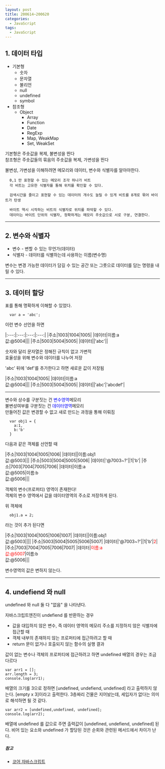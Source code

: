 ```yaml
---
layout: post
title: 200614~200620
categories:
  - JavaScript
tags:
  - JavaScript
---
```



## 1. 데이터 타입


+ 기본형
  * 숫자
  * 문자열
  * 불리언
  * null
  * undefined
  * symbol
+ 참조형
  * Object
    - Array
    - Function
    - Date
    - RegExp
    - Map, WeakMap
    - Set, WeakSet

기본형은 주솟값을 복제, 불변성을 띈다  
참조형은 주솟값들의 묶음의 주솟값을 복제, 가변성을 띈다

불변성, 가변성을 이해하려면 메모리와 데이터, 변수와 식별자를 알아야한다.

```
  0,1 만 표현할 수 있는 메모리 조각 하나가 비트  
  각 비트는 고유한 식별자를 통해 위치를 확인할 수 있다.

  검색시간을 줄이고 표현할 수 있는 데이터의 개수도 늘릴 수 있게 비트를 8개로 묶어 바이트가 탄생

  바이트 역시 시작하는 비트의 식별자로 위치를 파악할 수 있다.  
  데이터는 바이트 단위의 식별자, 정확하게는 메모리 주솟값으로 서로 구분, 연결한다.
```

---

## 2. 변수와 식별자

+ 변수 - 변할 수 있는 무언가(데이터)
+ 식별자 - 데이터를 식별하는데 사용하는 이름(변수명)

변수는 변경 가능한 데이터가 담길 수 있는 공간 또는 그릇으로 데이터를 담는 명령을 내릴 수 있다.

---

## 3. 데이터 할당

표를 통해 명확하게 이해할 수 있었다.

```
  var a = 'abc';
```

이런 변수 선언을 하면

|:---:|:---:|:---:|:---:|
|주소|1003|1004|1005|
|데이터|이름:a<br>값:@5004|||
|주소|5003|5004|5005|
|데이터||'abc'||

숫자와 달리 문자열은 정해진 규칙이 없고 가변적  
효율성을 위해 변수와 데이터를 나누어 저장

'abc' 뒤에 'def'를 추가한다고 하면 새로운 값이 저장됨

|주소|1003|1004|1005|
|데이터|이름:a<br>값:@5004|||
|주소|5003|5004|5005|
|데이터||'abc'|'abcdef'|

----

변수와 상수를 구분짓는 건 <span style="color:blue;">변수영역</span>메모리  
불변성여부를 구분짓는 건 <span style="color:blue;">데이터영역</span>메모리  
만들어진 값은 변경할 수 없고 새로 만드는 과정을 통해 이뤄짐

```
  var obj1 = {
    a:1,
    b:'b'
  }
```

다음과 같은 객체를 선언할 때 

|주소|1003|1004|1005|1006|
|데이터||이름:obj1<br>값:@5003|||
|주소|5003|5004|5005|5006|
|데이터|'@7003~?'||1|'b'|
|주소|7003|7004|7005|7006|
|데이터|이름:a<br>값:@5005|이름:b<br>값:@5006|||

객체의 변수(프로퍼티) 영역이 존재한다!  
객체의 변수 영역에서 값을 데이터영역의 주소로 저장하게 된다.

위 객체에

```
  obj1.a = 2;
```

라는 것이 추가 된다면

|주소|1003|1004|1005|1006|1007|
|데이터||이름:obj1<br>값:@5003||||
|주소|5003|5004|5005|5006|5007|
|데이터|'@7003~?'||1|'b'|<span style="color:red;">2</span>|
|주소|7003|7004|7005|7006|7007|
|데이터|<span style="color:red;">이름:a<br>값:@5007</span>|이름:b<br>값:@5006|||

변수영역의 값은 변하지 않는다.

---

## 4. undefiend 와 null

undefined 와 null 둘 다 "없음" 을 나타낸다.

자바스크립트엔진이 undefiend 를 반환하는 경우

+ 값을 대입하지 않은 변수, 즉 데이터 영역의 메모리 주소를 지정하지 않은 식별자에 접근할 때
+ 객체 내부의 존재하지 않는 프로퍼티에 접근하려고 할 때
+ return 문이 없거나 호출되지 않는 함수의 실행 결과

값이 없는 변수나 객체의 프로퍼티에 접근하려고 하면 undefined
배열의 경우는 조금 다르다

```
var arr1 = [];
arr.length = 3;
console.log(arr1);
```

배열의 크기를 3으로 정하면 [undefined, undefiend, undefined] 라고 출력하지 않는다.
[empty x 3]이라고 출력한다.
3층짜리 건물은 지어놨는데, 세입자가 없다는 의미로 해석하면 될 것 같다.

```
var arr2 = [undefined,undefined, undefined];
console.log(arr2);
```

배열에 undefined 를 값으로 주면 출력값이 [undefined, undefiend, undefined] 된다.
비어 있는 요소와 undefined 가 할당된 것은 순회와 관련된 메서드에서 차이가 난다.

##### 참고
* [코어 자바스크립트](https://www.aladin.co.kr/shop/wproduct.aspx?ItemId=206513031, "알라딘 링크")
